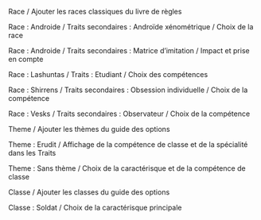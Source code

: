 Race / Ajouter les races classiques du livre de règles

Race : Androide / Traits secondaires : Androïde xénométrique / Choix de la race

Race : Androide / Traits secondaires : Matrice d’imitation / Impact et prise en compte

Race : Lashuntas / Traits : Etudiant / Choix des compétences

Race : Shirrens / Traits secondaires : Obsession individuelle / Choix de la compétence

Race : Vesks / Traits secondaires : Observateur / Choix de la compétence

Theme / Ajouter les thèmes du guide des options

Theme : Erudit / Affichage de la compétence de classe et de la spécialité dans les Traits

Theme : Sans thème / Choix de la caractérisque et de la compétence de classe

Classe / Ajouter les classes du guide des options

Classe : Soldat / Choix de la caractérisque principale
